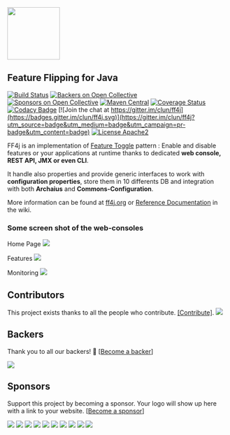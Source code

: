 <img src="http://ff4j.org/images/ff4j.png" height="120px" />

## Feature Flipping for Java

[![Build Status](https://travis-ci.org/clun/ff4j.svg?branch=master)](https://travis-ci.org/clun/ff4j)
[![Backers on Open Collective](https://opencollective.com/ff4j/backers/badge.svg)](#backers) [![Sponsors on Open Collective](https://opencollective.com/ff4j/sponsors/badge.svg)](#sponsors) [![Maven Central](https://maven-badges.herokuapp.com/maven-central/org.ff4j/ff4j-core/badge.svg)](https://maven-badges.herokuapp.com/maven-central/org.ff4j/ff4j-core/) 
[![Coverage Status](https://coveralls.io/repos/clun/ff4j/badge.svg?branch=master&service=github)](https://coveralls.io/github/clun/ff4j?branch=master)
[![Codacy Badge](https://api.codacy.com/project/badge/grade/c900676eb9674bc48c246dc112e60e16)](https://www.codacy.com/app/cedrick-lunven/ff4j)
[![Join the chat at https://gitter.im/clun/ff4j](https://badges.gitter.im/clun/ff4j.svg)](https://gitter.im/clun/ff4j?utm_source=badge&utm_medium=badge&utm_campaign=pr-badge&utm_content=badge)
[![License Apache2](https://img.shields.io/hexpm/l/plug.svg)](http://www.apache.org/licenses/LICENSE-2.0)

FF4j is an implementation of [Feature Toggle](http://martinfowler.com/bliki/FeatureToggle.html) pattern : Enable and disable features or your applications at runtime thanks to dedicated **web console, REST API, JMX or even CLI**.

It handle also properties and provide generic interfaces to work with **configuration properties**, store them in 10 differents DB and integration with both **Archaius** and **Commons-Configuration**. 

More information can be found at [ff4j.org](http://ff4j.org) or [Reference Documentation](https://github.com/clun/ff4j/wiki) in the wiki.

### Some screen shot of the web-consoles

Home Page
<img src="http://ff4j.org/wiki/console-1.6-home.png" /> 

Features
<img src="http://ff4j.org/wiki/console-1.6-features.jpg" /> 

Monitoring
<img src="http://ff4j.org/wiki/console-1.6-monitoring.png" /> 

## Contributors

This project exists thanks to all the people who contribute. [[Contribute]](CONTRIBUTING.md).
<a href="graphs/contributors"><img src="https://opencollective.com/ff4j/contributors.svg?width=890" /></a>


## Backers

Thank you to all our backers! 🙏 [[Become a backer](https://opencollective.com/ff4j#backer)]

<a href="https://opencollective.com/ff4j#backers" target="_blank"><img src="https://opencollective.com/ff4j/backers.svg?width=890"></a>


## Sponsors

Support this project by becoming a sponsor. Your logo will show up here with a link to your website. [[Become a sponsor](https://opencollective.com/ff4j#sponsor)]

<a href="https://opencollective.com/ff4j/sponsor/0/website" target="_blank"><img src="https://opencollective.com/ff4j/sponsor/0/avatar.svg"></a>
<a href="https://opencollective.com/ff4j/sponsor/1/website" target="_blank"><img src="https://opencollective.com/ff4j/sponsor/1/avatar.svg"></a>
<a href="https://opencollective.com/ff4j/sponsor/2/website" target="_blank"><img src="https://opencollective.com/ff4j/sponsor/2/avatar.svg"></a>
<a href="https://opencollective.com/ff4j/sponsor/3/website" target="_blank"><img src="https://opencollective.com/ff4j/sponsor/3/avatar.svg"></a>
<a href="https://opencollective.com/ff4j/sponsor/4/website" target="_blank"><img src="https://opencollective.com/ff4j/sponsor/4/avatar.svg"></a>
<a href="https://opencollective.com/ff4j/sponsor/5/website" target="_blank"><img src="https://opencollective.com/ff4j/sponsor/5/avatar.svg"></a>
<a href="https://opencollective.com/ff4j/sponsor/6/website" target="_blank"><img src="https://opencollective.com/ff4j/sponsor/6/avatar.svg"></a>
<a href="https://opencollective.com/ff4j/sponsor/7/website" target="_blank"><img src="https://opencollective.com/ff4j/sponsor/7/avatar.svg"></a>
<a href="https://opencollective.com/ff4j/sponsor/8/website" target="_blank"><img src="https://opencollective.com/ff4j/sponsor/8/avatar.svg"></a>
<a href="https://opencollective.com/ff4j/sponsor/9/website" target="_blank"><img src="https://opencollective.com/ff4j/sponsor/9/avatar.svg"></a>


